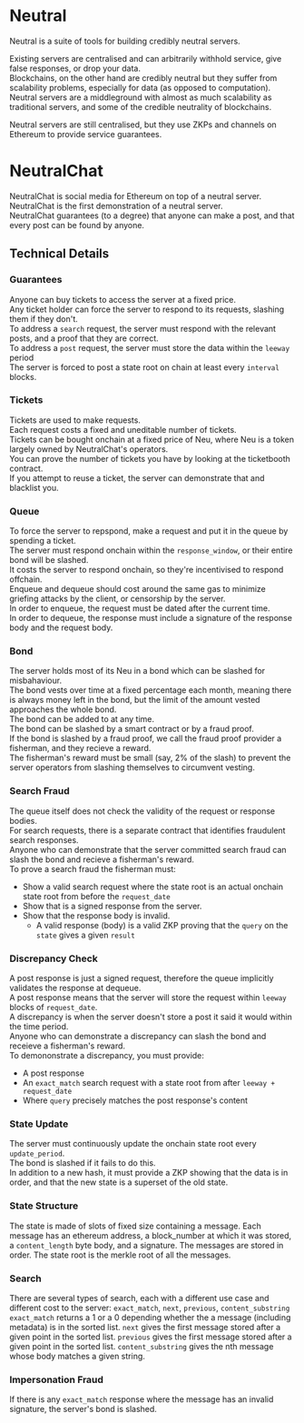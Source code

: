 # Neutral

Neutral is a suite of tools for building credibly neutral servers.

Existing servers are centralised and can arbitrarily withhold service, give false responses, or drop your data.<br/>
Blockchains, on the other hand are credibly neutral but they suffer from scalability problems, especially for data (as opposed to computation).<br/>
Neutral servers are a middleground with almost as much scalability as traditional servers, and some of the credible neutrality of blockchains.<br/>

Neutral servers are still centralised, but they use ZKPs and channels on Ethereum to provide service guarantees.

# NeutralChat

NeutralChat is social media for Ethereum on top of a neutral server.<br/>
NeutralChat is the first demonstration of a neutral server.<br/>
NeutralChat guarantees (to a degree) that anyone can make a post, and that every post can be found by anyone.<br/>

## Technical Details

### Guarantees

Anyone can buy tickets to access the server at a fixed price.<br/>
Any ticket holder can force the server to respond to its requests, slashing them if they don't.<br/>
To address a `search` request, the server must respond with the relevant posts, and a proof that they are correct.<br/>
To address a `post` request, the server must store the data within the `leeway` period<br/>
The server is forced to post a state root on chain at least every `interval` blocks.<br/>

### Tickets

Tickets are used to make requests.<br/>
Each request costs a fixed and uneditable number of tickets.<br/>
Tickets can be bought onchain at a fixed price of Neu, where Neu is a token largely owned by NeutralChat's operators.<br/>
You can prove the number of tickets you have by looking at the ticketbooth contract.<br/>
If you attempt to reuse a ticket, the server can demonstrate that and blacklist you.<br/>

### Queue

To force the server to repspond, make a request and put it in the queue by spending a ticket.<br/>
The server must respond onchain within the `response_window`, or their entire bond will be slashed.<br/>
It costs the server to respond onchain, so they're incentivised to respond offchain.<br/>
Enqueue and dequeue should cost around the same gas to minimize griefing attacks by the client, or censorship by the server.<br/>
In order to enqueue, the request must be dated after the current time.<br/>
In order to dequeue, the response must include a signature of the response body and the request body.<br/>

### Bond

The server holds most of its Neu in a bond which can be slashed for misbahaviour.<br/>
The bond vests over time at a fixed percentage each month, meaning there is always money left in the bond, but the limit of the amount vested approaches the whole bond.<br/>
The bond can be added to at any time.<br/>
The bond can be slashed by a smart contract or by a fraud proof.<br/>
If the bond is slashed by a fraud proof, we call the fraud proof provider a fisherman, and they recieve a reward.<br/>
The fisherman's reward must be small (say, 2% of the slash) to prevent the server operators from slashing themselves to circumvent vesting.<br/>

### Search Fraud

The queue itself does not check the validity of the request or response bodies.<br/>
For search requests, there is a separate contract that identifies fraudulent search responses.<br/>
Anyone who can demonstrate that the server committed search fraud can slash the bond and recieve a fisherman's reward.<br/>
To prove a search fraud the fisherman must:<br/>
 - Show a valid search request where the state root is an actual onchain state root from before the `request_date`<br/>
 - Show that is a signed response from the server.<br/>
 - Show that the response body is invalid.<br/>
     - A valid response (body) is a valid ZKP proving that the `query` on the `state` gives a given `result`<br/>

### Discrepancy Check

A post response is just a signed request, therefore the queue implicitly validates the response at dequeue.<br/>
A post response means that the server will store the request within `leeway` blocks of `request_date`.<br/>
A discrepancy is when the server doesn't store a post it said it would within the time period.<br/>
Anyone who can demonstrate a discrepancy can slash the bond and receieve a fisherman's reward.<br/>
To demononstrate a discrepancy, you must provide:<br/>
 - A post response<br/>
 - An `exact_match` search request with a state root from after `leeway + request_date`<br/>
 - Where `query` precisely matches the post response's content<br/>

### State Update

The server must continuously update the onchain state root every `update_period`.<br/>
The bond is slashed if it fails to do this.<br/>
In addition to a new hash, it must provide a ZKP showing that the data is in order, and that the new state is a superset of the old state.

### State Structure

The state is made of slots of fixed size containing a message.
Each message has an ethereum address, a block_number at which it was stored, a `content_length` byte body, and a signature.
The messages are stored in order.
The state root is the merkle root of all the messages.

### Search

There are several types of search, each with a different use case and different cost to the server:
    `exact_match`, `next`, `previous`, `content_substring`
`exact_match` returns a 1 or a 0 depending whether the a message (including metadata) is in the sorted list.
`next` gives the first message stored after a given point in the sorted list.
`previous` gives the first message stored after a given point in the sorted list.
`content_substring` gives the nth message whose body matches a given string.

### Impersonation Fraud

If there is any `exact_match` response where the message has an invalid signature, the server's bond is slashed.